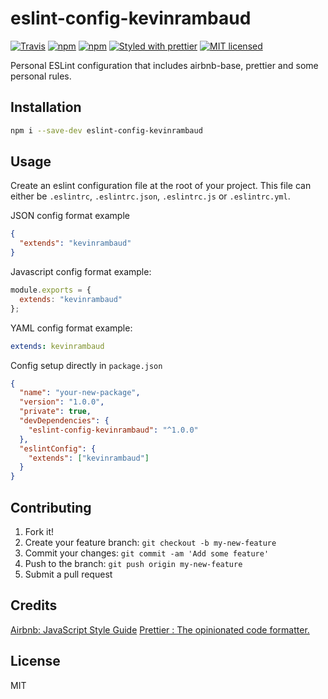 # eslint-config-kevinrambaud

[![Travis](https://img.shields.io/travis/kevinrambaud/eslint-config-kevinrambaud.svg)](https://travis-ci.org/kevinrambaud/eslint-config-kevinrambaud)
[![npm](https://img.shields.io/npm/v/eslint-config-kevinrambaud.svg)](https://www.npmjs.com/package/eslint-config-kevinrambaud)
[![npm](https://img.shields.io/npm/dt/eslint-config-kevinrambaud.svg)](https://www.npmjs.com/package/eslint-config-kevinrambaud)
[![Styled with prettier](https://img.shields.io/badge/styled_with-prettier-ff69b4.svg)](https://github.com/prettier/prettier)
[![MIT licensed](https://img.shields.io/badge/license-MIT-blue.svg)](https://raw.githubusercontent.com/kevinrambaud/eslint-config-kevinrambaud/master/LICENSE)

Personal ESLint configuration that includes airbnb-base, prettier and some personal rules.

## Installation

```bash
npm i --save-dev eslint-config-kevinrambaud
```

## Usage

Create an eslint configuration file at the root of your project. This file can either be `.eslintrc`, `.eslintrc.json`, `.eslintrc.js` or `.eslintrc.yml`.

JSON config format example

```json
{
  "extends": "kevinrambaud"
}
```

Javascript config format example:

```javascript
module.exports = {
  extends: "kevinrambaud"
};
```

YAML config format example:

```yaml
extends: kevinrambaud
```

Config setup directly in `package.json`

```json
{
  "name": "your-new-package",
  "version": "1.0.0",
  "private": true,
  "devDependencies": {
    "eslint-config-kevinrambaud": "^1.0.0"
  },
  "eslintConfig": {
    "extends": ["kevinrambaud"]
  }
}
```

## Contributing

1.  Fork it!
2.  Create your feature branch: `git checkout -b my-new-feature`
3.  Commit your changes: `git commit -am 'Add some feature'`
4.  Push to the branch: `git push origin my-new-feature`
5.  Submit a pull request

## Credits

[Airbnb: JavaScript Style Guide](https://github.com/airbnb/javascript)
[Prettier : The opinionated code formatter.](https://github.com/prettier/prettier)

## License

MIT
